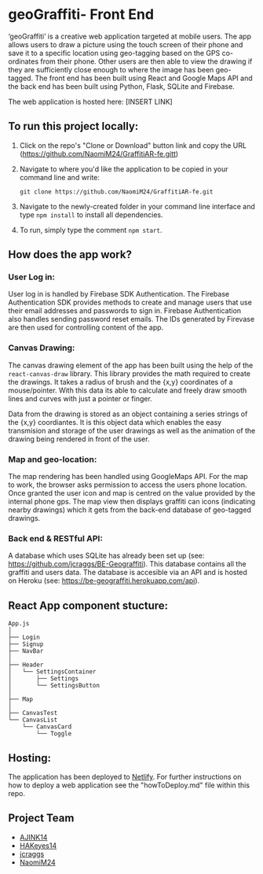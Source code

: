 # geoGraffiti- Front End

‘geoGraffiti’ is a creative web application targeted at mobile users. The app allows users to draw a picture using the touch screen of their phone and save it to a specific location using geo-tagging based on the GPS co-ordinates from their phone. Other users are then able to view the drawing if they are sufficiently close enough to where the image has been geo-tagged. The front end has been built using React and Google Maps API and the back end has been built using Python, Flask, SQLite and Firebase.

The web application is hosted here: [INSERT LINK]

## To run this project locally:

1. Click on the repo's "Clone or Download" button link and copy the URL (https://github.com/NaomiM24/GraffitiAR-fe.gitt)
2. Navigate to where you'd like the application to be copied in your command line and write:

   ```
   git clone https://github.com/NaomiM24/GraffitiAR-fe.git
   ```

3. Navigate to the newly-created folder in your command line interface and type `npm install` to install all dependencies.

4. To run, simply type the comment `npm start`.

## How does the app work?

### User Log in:

User log in is handled by Firebase SDK Authentication. The Firebase Authentication SDK provides methods to create and manage users that use their email addresses and passwords to sign in. Firebase Authentication also handles sending password reset emails. The IDs generated by Firevase are then used for controlling content of the app.

### Canvas Drawing:

The canvas drawing element of the app has been built using the help of the `react-canvas-draw` library. This library provides the math required to create the drawings. It takes a radius of brush and the {x,y} coordinates of a mouse/pointer. With this data its able to calculate and freely draw smooth lines and curves with just a pointer or finger.

Data from the drawing is stored as an object containing a series strings of the {x,y} coordiantes. It is this object data which enables the easy transmision and storage of the user drawings as well as the animation of the drawing being rendered in front of the user.

### Map and geo-location:

The map rendering has been handled using GoogleMaps API. For the map to work, the browser asks permission to access the users phone location. Once granted the user icon and map is centred on the value provided by the internal phone gps. The map view then displays graffiti can icons (indicating nearby drawings) which it gets from the back-end database of geo-tagged drawings.

### Back end & RESTful API:

A database which uses SQLite has already been set up (see: https://github.com/jcraggs/BE-Geograffiti). This database contains all the graffiti and users data. The database is accesible via an API and is hosted on Heroku (see: https://be-geograffiti.herokuapp.com/api).

## React App component stucture:

```raw
App.js
│
├── Login
├── Signup
├── NavBar
│
├── Header
│   └── SettingsContainer
│       ├── Settings
│       └── SettingsButton
│
├── Map
│
├── CanvasTest
└── CanvasList
    └── CanvasCard
        └── Toggle

```

## Hosting:

The application has been deployed to [Netlify](https://www.netlify.com/). For further instructions on how to deploy a web application see the "howToDeploy.md" file within this repo.

## Project Team

- [AJINK14](https://github.com/AJINK13)
- [HAKeyes14](https://github.com/HAKeyes14)
- [jcraggs](https://github.com/jcraggs)
- [NaomiM24](https://github.com/NaomiM24)
